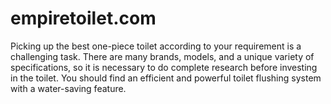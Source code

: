 # empiretoilet.com
Picking up the best one-piece toilet according to your requirement is a challenging task. There are many brands, models, and a unique variety of specifications, so it is necessary to do complete research before investing in the toilet.  You should find an efficient and powerful toilet flushing system with a water-saving feature.
